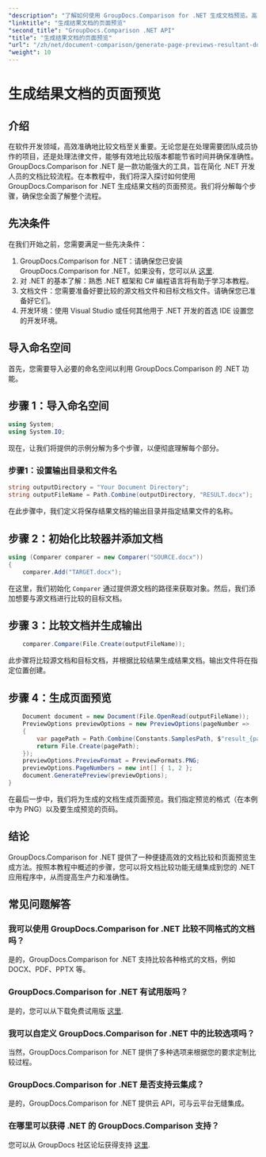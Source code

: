 ```yaml
---
"description": "了解如何使用 GroupDocs.Comparison for .NET 生成文档预览。高效准确地比较文档。"
"linktitle": "生成结果文档的页面预览"
"second_title": "GroupDocs.Comparison .NET API"
"title": "生成结果文档的页面预览"
"url": "/zh/net/document-comparison/generate-page-previews-resultant-document/"
"weight": 10
---
```


# 生成结果文档的页面预览

## 介绍
在软件开发领域，高效准确地比较文档至关重要。无论您是在处理需要团队成员协作的项目，还是处理法律文件，能够有效地比较版本都能节省时间并确保准确性。GroupDocs.Comparison for .NET 是一款功能强大的工具，旨在简化 .NET 开发人员的文档比较流程。在本教程中，我们将深入探讨如何使用 GroupDocs.Comparison for .NET 生成结果文档的页面预览。我们将分解每个步骤，确保您全面了解整个流程。
## 先决条件
在我们开始之前，您需要满足一些先决条件：
1. GroupDocs.Comparison for .NET：请确保您已安装 GroupDocs.Comparison for .NET。如果没有，您可以从 [这里](https://releases。groupdocs.com/comparison/net/).
2. 对 .NET 的基本了解：熟悉 .NET 框架和 C# 编程语言将有助于学习本教程。
3. 文档文件：您需要准备好要比较的源文档文件和目标文档文件。请确保您已准备好它们。
4. 开发环境：使用 Visual Studio 或任何其他用于 .NET 开发的首选 IDE 设置您的开发环境。

## 导入命名空间
首先，您需要导入必要的命名空间以利用 GroupDocs.Comparison 的 .NET 功能。
## 步骤 1：导入命名空间
```csharp
using System;
using System.IO;
```
现在，让我们将提供的示例分解为多个步骤，以便彻底理解每个部分。
### 步骤1：设置输出目录和文件名
```csharp
string outputDirectory = "Your Document Directory";
string outputFileName = Path.Combine(outputDirectory, "RESULT.docx");
```
在此步骤中，我们定义将保存结果文档的输出目录并指定结果文件的名称。
## 步骤 2：初始化比较器并添加文档
```csharp
using (Comparer comparer = new Comparer("SOURCE.docx"))
{
    comparer.Add("TARGET.docx");
```
在这里，我们初始化 `Comparer` 通过提供源文档的路径来获取对象。然后，我们添加想要与源文档进行比较的目标文档。
## 步骤 3：比较文档并生成输出
```csharp
    comparer.Compare(File.Create(outputFileName));
```
此步骤将比较源文档和目标文档，并根据比较结果生成结果文档。输出文件将在指定位置创建。
## 步骤 4：生成页面预览
```csharp
    Document document = new Document(File.OpenRead(outputFileName));
    PreviewOptions previewOptions = new PreviewOptions(pageNumber =>
    {
        var pagePath = Path.Combine(Constants.SamplesPath, $"result_{pageNumber}.png");
        return File.Create(pagePath);
    });
    previewOptions.PreviewFormat = PreviewFormats.PNG;
    previewOptions.PageNumbers = new int[] { 1, 2 };
    document.GeneratePreview(previewOptions);
}
```
在最后一步中，我们将为生成的文档生成页面预览。我们指定预览的格式（在本例中为 PNG）以及要生成预览的页码。

## 结论
GroupDocs.Comparison for .NET 提供了一种便捷高效的文档比较和页面预览生成方法。按照本教程中概述的步骤，您可以将文档比较功能无缝集成到您的 .NET 应用程序中，从而提高生产力和准确性。
## 常见问题解答
### 我可以使用 GroupDocs.Comparison for .NET 比较不同格式的文档吗？
是的，GroupDocs.Comparison for .NET 支持比较各种格式的文档，例如 DOCX、PDF、PPTX 等。
### GroupDocs.Comparison for .NET 有试用版吗？
是的，您可以从下载免费试用版 [这里](https://releases。groupdocs.com/).
### 我可以自定义 GroupDocs.Comparison for .NET 中的比较选项吗？
当然，GroupDocs.Comparison for .NET 提供了多种选项来根据您的要求定制比较过程。
### GroupDocs.Comparison for .NET 是否支持云集成？
是的，GroupDocs.Comparison for .NET 提供云 API，可与云平台无缝集成。
### 在哪里可以获得 .NET 的 GroupDocs.Comparison 支持？
您可以从 GroupDocs 社区论坛获得支持 [这里](https://forum。groupdocs.com/c/comparison/12).